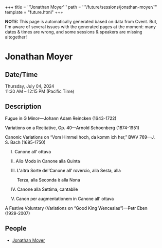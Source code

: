 +++
title = '''Jonathan Moyer'''
path = '''/future/sessions/jonathan-moyer/'''
template = "future.html"
+++

<p class="todo">
<strong>NOTE:</strong> This page is automatically generated based on data from Cvent.
But, I'm aware of several issues with the generated pages at the moment:
many dates & times are wrong, and some sessions & speakers are missing altogether!
</p>

<h1>Jonathan Moyer</h1>
<h2>Date/Time</h2>
<p>Thursday, July 04, 2024<br>
11:30 AM – 12:15 PM (Pacific Time)</p>
<h2>Description</h2>
<div class="ag87-crtemvc-hsbk"><div class="css-vsf5of"><p style="text-align:left;" class="carina-rte-public-DraftStyleDefault-block"><span style="color: black;">Fugue in G Minor—Johann Adam Reincken (1643-1722)</span></p><p style="text-align:left;" class="carina-rte-public-DraftStyleDefault-block"><span style="color: black;">Variations on a Recitative, Op. 40—Arnold Schoenberg (1874-1951)</span></p><p style="text-align:left;" class="carina-rte-public-DraftStyleDefault-block"><span style="color: black;">Canonic Variations on “Vom Himmel hoch, da komm ich her,” BWV 769—J. S. Bach (1685-1750)</span></p><p style="text-align:left;" class="carina-rte-public-DraftStyleDefault-block"><span style="color: black;">&nbsp; &nbsp; &nbsp;I. Canone all' ottava</span></p><p style="text-align:left;" class="carina-rte-public-DraftStyleDefault-block"><span style="color: black;">&nbsp; &nbsp; &nbsp;II. Alio Modo in Canone alla Quinta</span></p><p style="text-align:left;" class="carina-rte-public-DraftStyleDefault-block"><span style="color: black;">&nbsp; &nbsp; &nbsp;III. L'altra Sorte del'Canone all' rovercio, alla Sesta, alla </span></p><p class="carina-rte-public-DraftStyleDefault-block"><span style="color: black;">&nbsp; &nbsp; &nbsp; &nbsp; &nbsp; </span><span style="color: rgb(0,0,0);">Terza, alla Seconda è alla Nona </span></p><p class="carina-rte-public-DraftStyleDefault-block"><span style="color: black;">&nbsp; &nbsp; &nbsp;IV. Canone alla Settima, cantabile</span></p><p class="carina-rte-public-DraftStyleDefault-block"><span style="color: black;">&nbsp; &nbsp; &nbsp;V. Canon per augmentationem in Canone all’ ottava </span></p><p style="text-align:left;" class="carina-rte-public-DraftStyleDefault-block"><span style="color: black;">A Festive Voluntary (Variations on “Good King Wenceslas”)—Petr Eben (1929-2007)</span></p></div></div>
<h2>People</h2>
<ul><li><a href="/future/performers/jonathan-moyer/">Jonathan Moyer</a></li></ul>

